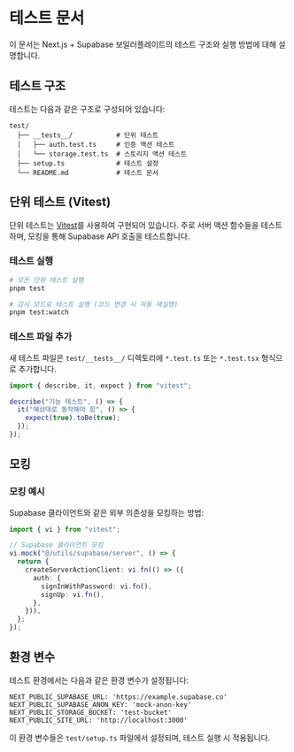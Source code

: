 # 테스트 문서

이 문서는 Next.js + Supabase 보일러플레이트의 테스트 구조와 실행 방법에 대해 설명합니다.

## 테스트 구조

테스트는 다음과 같은 구조로 구성되어 있습니다:

```
test/
  ├── __tests__/           # 단위 테스트
  │   ├── auth.test.ts     # 인증 액션 테스트
  │   └── storage.test.ts  # 스토리지 액션 테스트
  ├── setup.ts             # 테스트 설정
  └── README.md            # 테스트 문서
```

## 단위 테스트 (Vitest)

단위 테스트는 [Vitest](https://vitest.dev/)를 사용하여 구현되어 있습니다.
주로 서버 액션 함수들을 테스트하며, 모킹을 통해 Supabase API 호출을 테스트합니다.

### 테스트 실행

```bash
# 모든 단위 테스트 실행
pnpm test

# 감시 모드로 테스트 실행 (코드 변경 시 자동 재실행)
pnpm test:watch
```

### 테스트 파일 추가

새 테스트 파일은 `test/__tests__/` 디렉토리에 `*.test.ts` 또는 `*.test.tsx` 형식으로 추가합니다.

```typescript
import { describe, it, expect } from "vitest";

describe("기능 테스트", () => {
  it("예상대로 동작해야 함", () => {
    expect(true).toBe(true);
  });
});
```

## 모킹

### 모킹 예시

Supabase 클라이언트와 같은 외부 의존성을 모킹하는 방법:

```typescript
import { vi } from "vitest";

// Supabase 클라이언트 모킹
vi.mock("@/utils/supabase/server", () => {
  return {
    createServerActionClient: vi.fn(() => ({
      auth: {
        signInWithPassword: vi.fn(),
        signUp: vi.fn(),
      },
    })),
  };
});
```

## 환경 변수

테스트 환경에서는 다음과 같은 환경 변수가 설정됩니다:

```
NEXT_PUBLIC_SUPABASE_URL: 'https://example.supabase.co'
NEXT_PUBLIC_SUPABASE_ANON_KEY: 'mock-anon-key'
NEXT_PUBLIC_STORAGE_BUCKET: 'test-bucket'
NEXT_PUBLIC_SITE_URL: 'http://localhost:3000'
```

이 환경 변수들은 `test/setup.ts` 파일에서 설정되며, 테스트 실행 시 적용됩니다.
